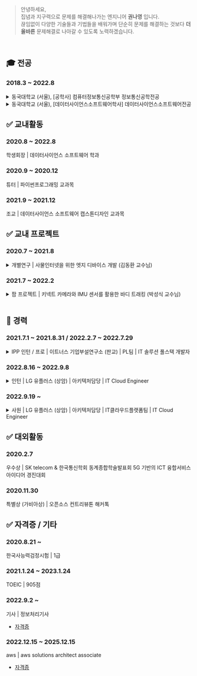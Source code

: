 > 안녕하세요,
>     <br/>
> 집념과 지구력으로 문제를 해결해나가는 엔지니어 **권나영** 입니다.
>     <br />
> 끊임없이 다양한 기술들과 기법들을 배워가며 
> 단순히 문제를 해결하는 것보다 **더 올바른** 문제해결로 나아갈 수 있도록 노력하겠습니다.

<br/>

## 🎓 전공
<h3>2018.3 ~ 2022.8</h3> 
<details>
<summary>동국대학교 (서울), [공학사] 컴퓨터정보통신공학부 정보통신공학전공</summary>
<div markdown="1">

| 기술 | 수업명 | 학점 | 강의 개요 | 비고 |
| -------- | -------- | -------- | -------- |-------- |
|<img src="https://img.shields.io/badge/Network-yellow?style=flat-sqare&logo=&logoColor=white"/>| 데이터통신     | A+     | 7개의 계층으로 이루어진 컴퓨터 네트워크 내용 학습 |<details><summary>강의 상세</summary><div markdown="1">1. 데이터 통신 개요 및 데이터 통신의 구성요소 학습<br/>2. 네트워크의 크기(거리)에 따른 근거리 통신망, 도시지역 통신망, 그리고 광대역 통신망 등 네트워크 하드웨어 학습<br/>3.통신 프로토콜의 정의 및 프로토콜에서 고려되어야 할 사항인 네트워크 소프트웨어 학습<br/>4. 개방 시스템 연결의 제 7 계층의 기능과 인터넷을 구성하는 5 개의 계층 등 표준 모델 학습<br/>5. 데이터통신의 이론적인 배경인 푸리에 변환에 대해서 살펴보고 에러의 특성 및 에러가 통신에 미치는 영향 학습<br/>6. 데이터통신에서 사용되는 전송 매체인 꼬임쌍선, 케이블선, 그리고 광섬유의 특징 학습<br/>7. 현재 사용되고 있는 전화망의 구조와 진화, 그리고 모뎀 및 코딩 기술 학습<br/>8. 여러 개의 신호를 하나의 물리선을 통하여 전송하기 위한 다중화 기법 및 교환 기법, 즉 회선 교환, 메시지 교환, 그리고 패킷 교환의 특징과 장단점 및 데이터 통신에의 적합성 등 학습<br/>9. 데이터링크 계층이 상위 계층인 네트워크 계층에 제공하는 서비스에 대해서 배우고 프레이밍 기법, 흐름제어, 그리고 오류제어 학습<br/>10. 에러 확인을 위한 cyclic redundancy check의 계산법 및 이를 하드웨어로 구성하는 방법을 배우고, 에러가 발생하는 경우에 타이머와 재전송을 통한 오류 복구 방법 학습<br/>11. 수신측에서 처리할 수 있는 것보다 더 많은 양을 송신측에서 전송하는 경우에 발생할 수 있는 데이터의 손실을 방지하기 위한 흐름 제어 방식 학습<br/>12. 근거리 통신망과 같이 하나의 링크를 여러 개의 노드가 공유하는 경우에 발생할 수 있는 충돌에 대해서 배우고, 이를 방지하기 위한 정적 방법과 동적 자원 할당 방법 학습<br/>13. 다중 액세스 프로토콜인 ALOHA 및 CSMA/CD 기법과, 충돌이 발생하지 않도록 함으로써 성능을 향상시키는 충돌 회피 프로토콜 학습<br/>14. 이더넷의 케이블링인 10Base5와 10BaseT에 대해서 배우고, Manchester coding과 이 방식의 장단점, 그리고 이더넷 프로토콜에 대해서 학습<br/>15. 이더넷의 거리를 확장하면서도 좋은 성능을 제공할 수 있는 투명 브리지의 동작 및 문제점, 그리고 스패닝 트리 프로토콜 등 학습 및 무선 근거리 통신망 프로토콜 학습</div></details>|
|<img src="https://img.shields.io/badge/Linux-FCC624?style=flat-sqare&logo=Linux&logoColor=white"/> <img src="https://img.shields.io/badge/C-A8B9CC?style=flat-sqare&logo=C&logoColor=white"/> <img src="https://img.shields.io/badge/BlockChain-121D33?style=flat-sqare&logo=Blockchain.com&logoColor=white"/><img src="https://img.shields.io/badge/Solidity-363636?style=flat-sqare&logo=Solidity&logoColor=white"/>| 임베디드시스템     | A+     |임베디드 기기용 애플리케이션을 작성하기 위한 기본 운영 체제 내용 학습. 실용적이고 간단한 기본 요소를 사용하여 전통적인 프로세스 지향 운영 체제를 구축하는 과정 학습. 또한 임베디드 시스템에서 컴퓨터 통신 기술의 필수적인 부분인 소켓 프로그래밍과 TCP/IP/데이터 링크 계층 프로토콜 내용 학습. 중간고사가 끝난 뒤 이더리움 플랫폼에서 분산 애플리케이션을 어떻게 설계할지에 초점, 평가를 위해 DAPP 프로그래밍 용어 프로젝트 수행|<details><summary>강의 상세</summary><div markdown="1">1. Linux 및 Xinu 학습<br/>2. 소켓 프로그래밍<br/>3. 데이터모델, 관계형 데이터베이스, 객체지향 DBMS<br/>4. 블록체인 및 Solidity 언어<br/>5. Truffle, Metamask, Web3, Ganesh<br/>6. HTML/CSS</div></details><br/>- 프로젝트 \| 블록체인|
|<img src="https://img.shields.io/badge/C-A8B9CC?style=flat-sqare&logo=C&logoColor=white"/>| 창의적 공학 설계     | A+     | 1. MBO의 계획 및 실행(목표별 관리), 2. 디자인(NXC + 씨름 로봇)의 기능 명세서 작성, 3. 디자인 구현, 4. 구현 테스트 및 시연, 5) 프로젝트의 프레젠테이션 ||
|<img src="https://img.shields.io/badge/C-A8B9CC?style=flat-sqare&logo=C&logoColor=white"/>| 자료구조와 실습     | A0     | 리스트, 스택, 큐, 링크드리스트, 트리 및 그래프 학습 이후 C언어 구현  ||
|| 통신 이론 및 실험    | A0    |    ||
|| 소프트웨어 공학 및 설계    | B+    | MVC 아키텍쳐, 웹앱 구조, HTML, javascript, python, flask, TDD, 디자인패턴, UML    |i|
|| 디지털 신호 처리     | B+     |     ||
|| 정보통신수학 및 실습    | B+    | IOT 데이터 분석, 신호 처리, 이미지 프로세싱, Wired와 Wireless 통신 이론, 필터 디자인, ML, Python/Tensorflow/Keras 모델 빌드, 주파수 변환, continuous와 discrete 신호 차이   ||
|| 컴퓨터 알고리즘 및 실습     | B+    |      ||
|| 컴퓨터구성     | B+    |      ||
|| 확률 및 랜덤 프로세스     | B+    |      ||
|| 신호와시스템     | B+    |      ||
|| 객체지향 언어와 실습     | B+    |      ||
|| 캡스톤디자인1     | B0    |      ||


</div>
</details>



<details>
<summary>동국대학교 (서울), [데이터사이언스소프트웨어학사] 데이터사이언스소프트웨어전공 </summary>
<div markdown="1">
    
| 기술 | 수업명 | 학점 | 강의 개요 |비고|
| -------- | -------- | -------- | -------- |-------- |
|| 데이터사이언스캡스톤디자인     | A+    |      ||
|| 데이터 엔지니어링     | A+    |      ||
|| 파이썬 프로그래밍     | A+    |      ||
|| 오픈소스소프트웨어프로젝트     | A+    |      ||
|| 데이터사이언스개론     | A+    |      ||
|| 데이터베이스     | A0    |      ||
|| 머신러닝과데이터사이언스     | A0    |      ||
|| 데이터 분석 및 시각화     | A0    |      ||
|| 컴퓨터 시스템     | A0     | ||
|| 융합 프로그래밍1     | A0     |   ||


</div>
</details>

## ✅ 교내활동
<h3>2020.8 ~ 2022.8</h3>

학생회장 | 데이터사이언스 소프트웨어 학과 

<h3>2020.9 ~ 2020.12</h3>

튜터 | 파이썬프로그래밍 교과목

<h3>2021.9 ~ 2021.12</h3>

조교 | 데이터사이언스 소프트웨어 캡스톤디자인 교과목

## ✅ 교내 프로젝트

<h3>2020.7 ~ 2021.8</h3>

<details>
<summary> 개별연구 | 사물인터넷을 위한 엣지 디바이스 개발 (김동환 교수님) </summary>
<div markdown="1">

내용적기
    
</div>
</details>


<h3>2021.7 ~ 2022.2</h3>

<details>
<summary> 팜 프로젝트 | 키넥트 카메라와 IMU 센서를 활용한 바디 트래킹 (박성식 교수님) </summary>
<div markdown="1">

내용적기
    
</div>
</details>



<br/>

## 🏢 경력

<h3>2021.7.1 ~ 2021.8.31 / 2022.2.7 ~ 2022.7.29</h3> 

<details>
<summary> IPP 인턴 / 프로 | 이트너스 기업부설연구소 (판교) | PL팀 | IT 솔루션 풀스택 개발자 </summary>
<div markdown="1">

내용적기
    
</div>
</details>

<h3>2022.8.16 ~ 2022.9.8</h3> 

<details>
<summary> 인턴 | LG 유플러스 (상암) | 아키텍처담당 | IT Cloud Engineer </summary>
<div markdown="1">

내용적기
    
</div>
</details>

<h3>2022.9.19 ~ </h3> 

<details>
<summary> 사원 | LG 유플러스 (상암) | 아키텍처담당 | IT클라우드플랫폼팀 | IT Cloud Engineer </summary>
<div markdown="1">

내용적기
    
</div>
</details>

## ✅ 대외활동

<h3>2020.2.7 </h3>

우수상 | SK telecom & 한국통신학회 동계종합학술발표회 5G 기반의 ICT 융합서비스 아이디어 경진대회

<h3>2020.11.30 </h3>

특별상 (가비아상) | 오픈소스 컨트리뷰톤 해커톡




## ✅ 자격증 / 기타

<h3>2020.8.21 ~ </h3>

한국사능력검정시험 | 1급

<h3>2021.1.24 ~ 2023.1.24 </h3>

TOEIC | 905점

<h3>2022.9.2 ~ </h3>

기사 | 정보처리기사

- [자격증](certificate/정처기-자격증.pdf)

<h3>2022.12.15 ~ 2025.12.15</h3>

aws | aws solutions architect associate

- [자격증](https://www.credly.com/badges/dd636848-79a7-4126-869c-c948262c5d3e/public_url)


<!-- ## ✅ 학습

<h3>리눅스</h3>

- 221202 | 인프런 | 리눅스 입문 - 개념으로 탄탄히!!
  - [수료증](certificate-of-completion/%EB%A6%AC%EB%88%85%EC%8A%A4%20%EC%9E%85%EB%AC%B8%20-%20%EA%B0%9C%EB%85%90%EC%9C%BC%EB%A1%9C%20%ED%83%84%ED%83%84%ED%9E%88!!.pdf) -->
